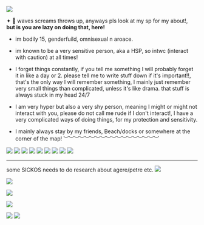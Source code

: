 
  ![](https://64.media.tumblr.com/197bf74462482851e5d1aa7f80db72e7/002eeabb609d46f7-c5/s250x400/ea6a3cbd5c815dda944e59645969e69d4787fd4b.gifv)

✦ 💬 waves screams throws up, anyways pls look at my sp for my about!,
**but is you are lazy on doing that, here!**

* im bodily 15, genderfuild, omnisexual n aroace.

* im known to be a very sensitive person, aka a HSP, so intwc (interact with caution) at all times!

* I forget things constantly, if you tell me something I will probably forget it in like a day or 2. please tell me to write stuff down if it's important!!, that's the only way I will remember something, I mainly just remember very small things than complicated, unless it's like drama. that stuff is always stuck in my head 24/7

* I am very hyper but also a very shy person, meaning I might or might not interact with you, please do not call me rude if I don't interact!, I have a very complicated ways of doing things, for my protection and sensitivity.

* I mainly always stay by my friends, Beach/docks or somewhere at the corner of the map!
︶︶︶︶︶︶︶︶︶︶︶︶︶︶︶︶︶︶

![](https://64.media.tumblr.com/ad570a59ff5eec93c093cc17f7c0e466/b2fb816dc965086f-a7/s250x400/22d2483926b623ee0816f7e3c98f10cb54385278.pnj)
![](https://64.media.tumblr.com/4c43dbefd370d5aee856f3137f9f852e/b2fb816dc965086f-0b/s250x400/d5e152e7aa56f99463f567ce769b1cd25af630e1.pnj)
![](https://external-media.spacehey.net/media/sdFxGDZEG2AQY70EtfQfCjjGzxwa2hHGxvPDqtrizHP0=/https://i.pinimg.com/474x/38/50/49/385049a5a353d1f7827a1c291e3da258--go-on-maya.jpg)
![](https://external-media.spacehey.net/media/s92F_V_-GZ9KzxX20MOSZ9yEjqrbd6PXiQBzbLZRo3Io=/https://i.ibb.co/x5Z4qD1/e892f53b91308b33cafe72e7778ae189.jpg)
![](https://external-media.spacehey.net/media/sma774ifuee-39gTOXdvY0uOGjJRUvni_GunR-mJsRew=/https://i.pinimg.com/564x/d1/7e/2f/d17e2faaef65720bb89904b50094cc7c.jpg)
![](https://external-media.spacehey.net/media/sJJGRp2CITntiYf8atYe6MWQpasNU6uqt7VWC5xm8hJI=/https://i.pinimg.com/564x/46/50/a1/4650a192d989d0aca032264e6dca932a.jpg)
![](https://external-media.spacehey.net/media/spD24BFGJr6YysXuGcKdE2s2s9Y8Uqe0kYy658kcqnd0=/https://encrypted-tbn0.gstatic.com/images?q=tbn:ANd9GcS3JTfd4sIKxDTBD8zOElmuisnfazdiu61tPw&usqp=CAU)
![](https://64.media.tumblr.com/c350575c2ba6946eb93994f1a8b6012b/80f27d3dcd63f9d6-ca/s1280x1920/f46653c661d8f2ff230398f70ec41a637a4d088d.pnj)
![](https://64.media.tumblr.com/68cb1865ce46724c5b3a1d96917c526a/a41348132c37cbf7-27/s2048x3072/a68088a12b56aa0cdd3323f7b1f0b719baaf45bb.jpg)


---

some SICKOS needs to do research about agere/petre etc.
![](https://64.media.tumblr.com/15635b6a069c2b677b6d981457974d37/972e97595460a232-47/s1280x1920/cb3f1018893905fb06be06a25b653b6c3c07fcbc.pnj)

![](https://64.media.tumblr.com/b4de484027fe37beccf77edf595517f1/972e97595460a232-2f/s1280x1920/606f271aca6d8a5a89687ca267f25bf818a1bad6.pnj)

![](https://64.media.tumblr.com/cbfee4b19a167528f4ed7a08c13e82c5/972e97595460a232-d3/s1280x1920/aa9e5fc73f16bfe3dd89dccccf91798fb39cdf6a.pnj)

![](https://64.media.tumblr.com/a9c778a3e38f6a44477f079626f356f4/972e97595460a232-b3/s1280x1920/98181632dae2846ddc61a9ffe5b7e00981edcceb.pnj)

![](https://64.media.tumblr.com/56e5dd1f0cf04c024cda4fddbdac8a33/972e97595460a232-80/s1280x1920/9f939be178ed324818132251e754dbecc7f29cef.pnj)
![](https://64.media.tumblr.com/d0a880736dbe4378642414d8ed5a0863/972e97595460a232-4f/s1280x1920/c827d5e3d9705342e400cd211e975eef3cc7a0a6.pnj)
